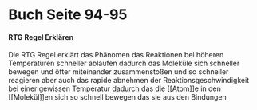 # Buch Seite 94-95

#### RTG Regel Erklären 
Die RTG Regel erklärt das Phänomen das Reaktionen bei höheren Temperaturen schneller ablaufen dadurch das Moleküle sich schneller bewegen und öfter miteinander zusammenstoßen und so schneller reagieren aber auch das rapide abnehmen der Reaktionsgeschwindigkeit bei einer gewissen Temperatur dadurch das die [[Atom]]e in den [[Molekül]]en sich so schnell bewegen das sie aus den Bindungen